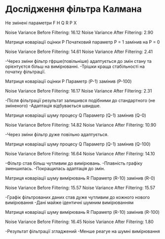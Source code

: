 # Дослідження фільтра Калмана

Не змінені параметри F H Q R P X

Noise Variance Before Filtering: 16.12
Noise Variance After Filtering: 2.90



Матриця коваріації оцінки P
Початковий параметр P = 1 замінив на P = 0

Noise Variance Before Filtering: 14.61
Noise Variance After Filtering: 2.41

-Через зміни фільтр гфрше(повільніше) адаптується до змін стану та орієнтуєтся більш на вимірюванні. 
-Трішки краща стабільності на початку фільтрації.



Матриця коваріації оцінки P
Параметр (P-1) замінив (P-100)

Noise Variance Before Filtering: 16.17
Noise Variance After Filtering: 2.31

-Після фільтрації результат залишився подібними до стандартного (не зміненого)
-Адаптація відбувається швидше.



Матриця коваріації шуму процесу Q
Параметр (Q-1) замінив (Q-0)

Noise Variance Before Filtering: 14.82
Noise Variance After Filtering: 10.90

-Через зміни фільтр дуже повільно адаптується.



Матриця коваріації шуму процесу Q
Параметр (Q-1) замінив (Q-100)

Noise Variance Before Filtering: 16.64
Noise Variance After Filtering: 14.10

-Фільтр став більш чутливим до вимірювань. 
-Плавність графіку зменшилась.
-Покращилась адаптація до змін.



Матриця коваріації шуму вимірювань R
Параметр (R-10) замінив (R-0)

Noise Variance Before Filtering: 15.57
Noise Variance After Filtering: 15.57

-Графік фільтрованих даних став дуже чутливим до кожного нового вимірювання
-Дані майже ідентичні шумним вимірюванням



Матриця коваріації шуму вимірювань R
Параметр (R-10) замінив (R-100)

Noise Variance Before Filtering: 16.45
Noise Variance After Filtering: 1.80

-Результат фільтрації згладжений
-Менше реагуе на шумні вимірювання

